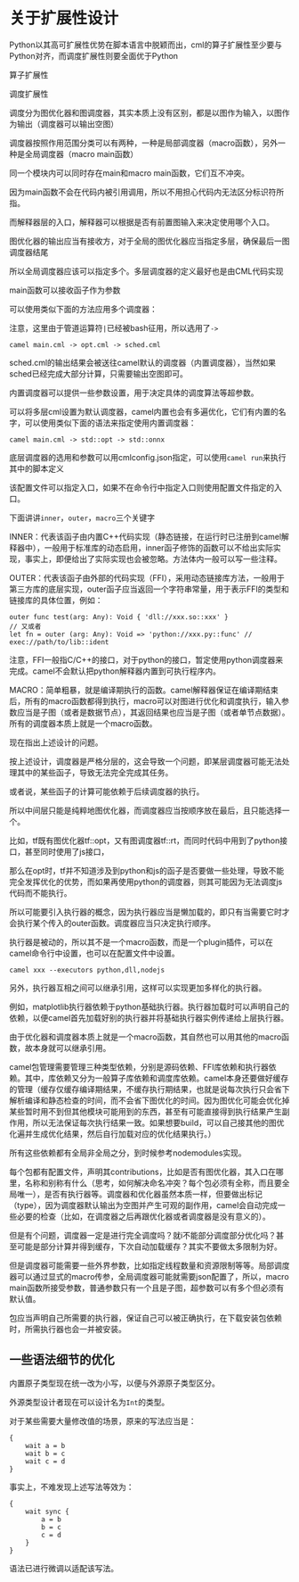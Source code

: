 # 关于扩展性设计

Python以其高可扩展性优势在脚本语言中脱颖而出，cml的算子扩展性至少要与Python对齐，而调度扩展性则要全面优于Python

算子扩展性

调度扩展性

调度分为图优化器和图调度器，其实本质上没有区别，都是以图作为输入，以图作为输出（调度器可以输出空图）

调度器按照作用范围分类可以有两种，一种是局部调度器（macro函数），另外一种是全局调度器（macro main函数）

同一个模块内可以同时存在main和macro main函数，它们互不冲突。

因为main函数不会在代码内被引用调用，所以不用担心代码内无法区分标识符所指。

而解释器层的入口，解释器可以根据是否有前置图输入来决定使用哪个入口。

图优化器的输出应当有接收方，对于全局的图优化器应当指定多层，确保最后一图调度器结尾

所以全局调度器应该可以指定多个。多层调度器的定义最好也是由CML代码实现

main函数可以接收函子作为参数

可以使用类似下面的方法应用多个调度器：

注意，这里由于管道运算符`|`已经被bash征用，所以选用了`->`

```
camel main.cml -> opt.cml -> sched.cml
```

sched.cml的输出结果会被送往camel默认的调度器（内置调度器），当然如果sched已经完成大部分计算，只需要输出空图即可。

内置调度器可以提供一些参数设置，用于决定具体的调度算法等超参数。

可以将多层cml设置为默认调度器，camel内置也会有多遍优化，它们有内置的名字，可以使用类似下面的语法来指定使用内置调度器：

```
camel main.cml -> std::opt -> std::onnx
```

底层调度器的选用和参数可以用cmlconfig.json指定，可以使用`camel run`来执行其中的脚本定义

该配置文件可以指定入口，如果不在命令行中指定入口则使用配置文件指定的入口。



下面讲讲`inner`，`outer`，`macro`三个关键字

INNER：代表该函子由内置C++代码实现（静态链接，在运行时已注册到camel解释器中），一般用于标准库的动态启用，inner函子修饰的函数可以不给出实际实现，事实上，即便给出了实际实现也会被忽略。方法体内一般可以写一些注释。

OUTER：代表该函子由外部的代码实现（FFI），采用动态链接库方法，一般用于第三方库的底层实现，outer函子应当返回一个字符串常量，用于表示FFI的类型和链接库的具体位置，例如：

```
outer func test(arg: Any): Void { 'dll://xxx.so::xxx' }
// 又或者
let fn = outer (arg: Any): Void => 'python://xxx.py::func' // exec://path/to/lib::ident
```

注意，FFI一般指C/C++的接口，对于python的接口，暂定使用python调度器来完成。camel不会默认把python解释器内置到可执行程序内。

MACRO：简单粗暴，就是编译期执行的函数。camel解释器保证在编译期结束后，所有的macro函数都得到执行，macro可以对图进行优化和调度执行，输入参数应当是子图（或者是数据节点），其返回结果也应当是子图（或者单节点数据）。所有的调度器本质上就是一个macro函数。



现在指出上述设计的问题。

按上述设计，调度器是严格分层的，这会导致一个问题，即某层调度器可能无法处理其中的某些函子，导致无法完全完成其任务。

或者说，某些函子的计算可能依赖于后续调度器的执行。

所以中间层只能是纯粹地图优化器，而调度器应当按顺序放在最后，且只能选择一个。

比如，tf既有图优化器tf::opt，又有图调度器tf::rt，而同时代码中用到了python接口，甚至同时使用了js接口，

那么在opt时，tf并不知道涉及到python和js的函子是否要做一些处理，导致不能完全发挥优化的优势，而如果再使用python的调度器，则其可能因为无法调度js代码而不能执行。

所以可能要引入执行器的概念，因为执行器应当是懒加载的，即只有当需要它时才会执行某个传入的outer函数。调度器应当只决定执行顺序。

执行器是被动的，所以其不是一个macro函数，而是一个plugin插件，可以在camel命令行中设置，也可以在配置文件中设置。

```
camel xxx --executors python,dll,nodejs
```

另外，执行器互相之间可以继承引用，这样可以实现更加多样化的执行器。

例如，matplotlib执行器依赖于python基础执行器。执行器加载时可以声明自己的依赖，以便camel首先加载好别的执行器并将基础执行器实例传递给上层执行器。

由于优化器和调度器本质上就是一个macro函数，其自然也可以用其他的macro函数，故本身就可以继承引用。

camel包管理需要管理三种类型依赖，分别是源码依赖、FFI库依赖和执行器依赖。其中，库依赖又分为一般算子库依赖和调度库依赖。camel本身还要做好缓存的管理（缓存仅缓存编译期结果，不缓存执行期结果，也就是说每次执行只会省下解析编译和静态检查的时间，而不会省下图优化的时间。因为图优化可能会优化掉某些暂时用不到但其他模块可能用到的东西，甚至有可能直接得到执行结果产生副作用，所以无法保证每次执行结果一致。如果想要build，可以自己接其他的图优化遍并生成优化结果，然后自行加载对应的优化结果执行。）

所有这些依赖都有全局非全局之分，到时候参考nodemodules实现。

每个包都有配置文件，声明其contributions，比如是否有图优化器，其入口在哪里，名称和别称有什么（思考，如何解决命名冲突？每个包必须有全称，而且要全局唯一），是否有执行器等。调度器和优化器虽然本质一样，但要做出标记（type），因为调度器默认输出为空图并产生可观的副作用，camel会自动完成一些必要的检查（比如，在调度器之后再跟优化器或者调度器是没有意义的）。

但是有个问题，调度器一定是进行完全调度吗？就i不能部分调度部分优化吗？甚至可能是部分计算并得到缓存，下次自动加载缓存？其实不要做太多限制为好。

但是调度器可能需要一些外界参数，比如指定线程数量和资源限制等等。局部调度器可以通过显式的macro传参，全局调度器可能就需要json配置了，所以，macro main函数所接受参数，普通参数只有一个且是子图，超参数可以有多个但必须有默认值。

包应当声明自己所需要的执行器，保证自己可以被正确执行，在下载安装包依赖时，所需执行器也会一并被安装。                                                                                                                                                                                                                                                                                                                                                                                                                                                                                                                                                                                                                                                                                                                                          







## 一些语法细节的优化

内置原子类型现在统一改为小写，以便与外源原子类型区分。

外源类型设计者现在可以设计名为`Int`的类型。

对于某些需要大量修改值的场景，原来的写法应当是：

```
{
	wait a = b
	wait b = c
	wait c = d
}
```

事实上，不难发现上述写法等效为：

```
{
	wait sync {
		a = b
		b = c
		c = d
	}
}
```

语法已进行微调以适配该写法。
